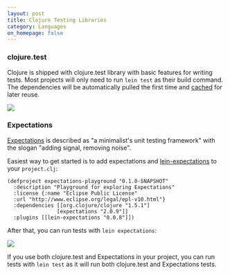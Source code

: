 ```yaml
---
layout: post
title: Clojure Testing Libraries
category: Languages
on_homepage: false
---
```


### clojure.test

Clojure is shipped with clojure.test library with basic features for writing
tests. Most projects will only need to run `lein test` as their build command.
The dependencies will be automatically pulled the first time and
[cached](/docs/caching-between-builds.html) for later reuse.

<img src="/docs/assets/img/languages/clojure/lein-test.png" class="img-responsive">

### Expectations

[Expectations](http://jayfields.com/expectations) is described as
"a minimalist's unit testing framework" with the slogan "adding signal,
removing noise".

Easiest way to get started is to add expectations and
[lein-expectations](https://github.com/gar3thjon3s/lein-expectations) to
your `project.clj`:

```
(defproject expectations-playground "0.1.0-SNAPSHOT"
  :description "Playground for exploring Expectations"
  :license {:name "Eclipse Public License"
  :url "http://www.eclipse.org/legal/epl-v10.html"}
  :dependencies [[org.clojure/clojure "1.5.1"]
                [expectations "2.0.9"]]
  :plugins [[lein-expectations "0.0.8"]])

```

After that, you can run tests with `lein expectations`:

<img src="/docs/assets/img/languages/clojure/lein-expectations.png" class="img-responsive">

If you use both clojure.test and Expectations in your project, you can run
tests with `lein test` as it will run both clojure.test and Expectations tests.
